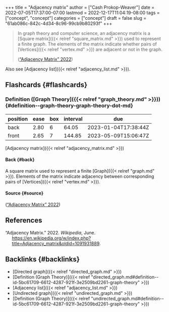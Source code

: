 +++
title = "Adjacency matrix"
author = ["Cash Prokop-Weaver"]
date = 2022-07-05T17:37:00-07:00
lastmod = 2022-12-17T11:04:19-08:00
tags = ["concept", "concept"]
categories = ["concept"]
draft = false
slug = "61ab086c-842c-4d34-8c96-99cb9b80293f"
+++

> In graph theory and computer science, an adjacency matrix is a [Square matrix]({{< relref "square_matrix.md" >}}) used to represent a finite graph. The elements of the matrix indicate whether pairs of [Vertices]({{< relref "vertex.md" >}}) are adjacent or not in the graph.
>
> (<a href="#citeproc_bib_item_1">“Adjacency Matrix” 2022</a>)

Also see [Adjacency list]({{< relref "adjacency_list.md" >}}).


## Flashcards {#flashcards}


### Definition ([Graph Theory]({{< relref "graph_theory.md" >}})) {#definition--graph-theory-graph-theory-dot-md}

| position | ease | box | interval | due                  |
|----------|------|-----|----------|----------------------|
| back     | 2.80 | 6   | 64.05    | 2023-01-04T17:38:44Z |
| front    | 2.65 | 7   | 144.85   | 2023-05-09T15:06:47Z |

[Adjacency matrix]({{< relref "adjacency_matrix.md" >}})


#### Back {#back}

A square matrix used to represent a finite [Graph]({{< relref "graph.md" >}}). Elements of the matrix indicate adjacency between corresponding pairs of [Vertices]({{< relref "vertex.md" >}}).


#### Source {#source}

(<a href="#citeproc_bib_item_1">“Adjacency Matrix” 2022</a>)

## References

<style>.csl-entry{text-indent: -1.5em; margin-left: 1.5em;}</style><div class="csl-bib-body">
  <div class="csl-entry"><a id="citeproc_bib_item_1"></a>“Adjacency Matrix.” 2022. <i>Wikipedia</i>, June. <a href="https://en.wikipedia.org/w/index.php?title=Adjacency_matrix&oldid=1091931889">https://en.wikipedia.org/w/index.php?title=Adjacency_matrix&#38;oldid=1091931889</a>.</div>
</div>


## Backlinks {#backlinks}

-   [Directed graph]({{< relref "directed_graph.md" >}})
-   [Definition (Graph Theory)]({{< relref "directed_graph.md#definition--id-5bc61709-6612-4287-921f-3e2509bd2261-graph-theory" >}})
-   [Adjacency list]({{< relref "adjacency_list.md" >}})
-   [Undirected graph]({{< relref "undirected_graph.md" >}})
-   [Definition (Graph Theory)]({{< relref "undirected_graph.md#definition--id-5bc61709-6612-4287-921f-3e2509bd2261-graph-theory" >}})
